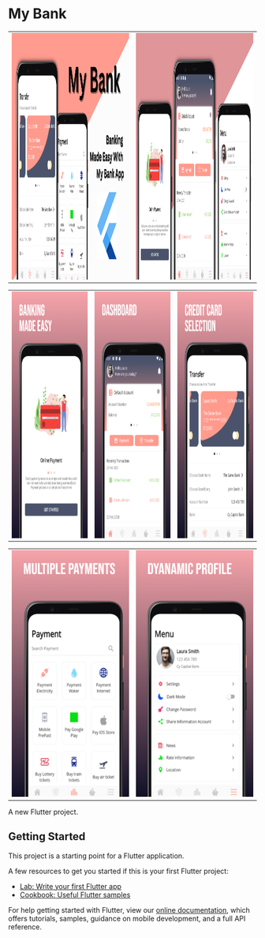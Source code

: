 # My Bank

<table>
  <tr>
    <td><img src="screenshots/1.png" height="500em" /></td>
    <td><img src="screenshots/2.png" height="500em" /></td>
  </tr>
</table>

<table>
  <tr>
    <td><img src="screenshots/image1.png" height="500em" /></td>
    <td><img src="screenshots/image2.png" height="500em" /></td>
    <td><img src="screenshots/image3.png" height="500em" /></td>
  </tr>
</table>

<table>
  <tr>
    <td><img src="screenshots/image4.png" height="500em" /></td>
    <td><img src="screenshots/image5.png" height="500em" /></td>
  </tr>
</table>

A new Flutter project.

## Getting Started

This project is a starting point for a Flutter application.

A few resources to get you started if this is your first Flutter project:

- [Lab: Write your first Flutter app](https://flutter.dev/docs/get-started/codelab)
- [Cookbook: Useful Flutter samples](https://flutter.dev/docs/cookbook)

For help getting started with Flutter, view our
[online documentation](https://flutter.dev/docs), which offers tutorials,
samples, guidance on mobile development, and a full API reference.
